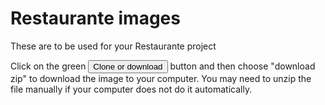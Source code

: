 # Restaurante images

These are to be used for your Restaurante project

Click on the green <button class="btn btn-success">Clone or download</button> button and then choose "download zip" to download the image to your computer. You may need to unzip the file manually if your computer does not do it automatically.
